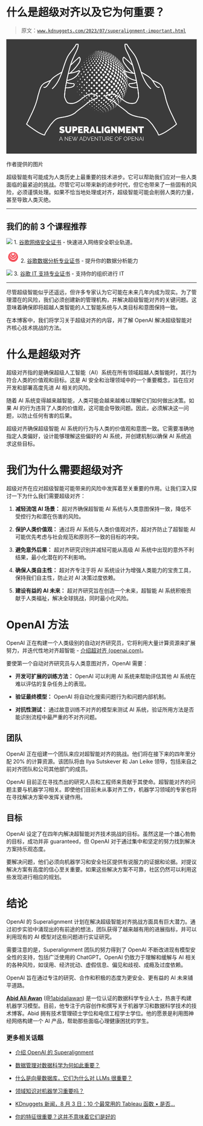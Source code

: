 # 什么是超级对齐以及它为何重要？

> 原文：[`www.kdnuggets.com/2023/07/superalignment-important.html`](https://www.kdnuggets.com/2023/07/superalignment-important.html)

![什么是超级对齐以及它为何重要？](img/b6f6b042ee1a6432a38c3359acd7bcb3.png)

作者提供的图片

超级智能有可能成为人类历史上最重要的技术进步。它可以帮助我们应对一些人类面临的最紧迫的挑战。尽管它可以带来新的进步时代，但它也带来了一些固有的风险，必须谨慎处理。如果不恰当地处理或对齐，超级智能可能会削弱人类的力量，甚至导致人类灭绝。

* * *

## 我们的前 3 个课程推荐

![](img/0244c01ba9267c002ef39d4907e0b8fb.png) 1\. [谷歌网络安全证书](https://www.kdnuggets.com/google-cybersecurity) - 快速进入网络安全职业轨道。

![](img/e225c49c3c91745821c8c0368bf04711.png) 2\. [谷歌数据分析专业证书](https://www.kdnuggets.com/google-data-analytics) - 提升你的数据分析能力

![](img/0244c01ba9267c002ef39d4907e0b8fb.png) 3\. [谷歌 IT 支持专业证书](https://www.kdnuggets.com/google-itsupport) - 支持你的组织进行 IT

* * *

尽管超级智能似乎还遥远，但许多专家认为它可能在未来几年内成为现实。为了管理潜在的风险，我们必须创建新的管理机构，并解决超级智能对齐的关键问题。这意味着确保即将超越人类智能的人工智能系统与人类目标和意图保持一致。

在本博客中，我们将学习关于超级对齐的内容，并了解 OpenAI 解决超级智能对齐核心技术挑战的方法。

# 什么是超级对齐

超级对齐指的是确保超级人工智能（AI）系统在所有领域超越人类智能时，其行为符合人类的价值观和目标。这是 AI 安全和治理领域中的一个重要概念，旨在应对开发和部署高度先进 AI 相关的风险。

随着 AI 系统变得越来越智能，人类可能会越来越难以理解它们如何做出决策。如果 AI 的行为违背了人类的价值观，这可能会导致问题。因此，必须解决这一问题，以防止任何有害的后果。

超级对齐确保超级智能 AI 系统的行为与人类的价值观和意图一致。它需要准确地指定人类偏好，设计能够理解这些偏好的 AI 系统，并创建机制以确保 AI 系统追求这些目标。

# 我们为什么需要超级对齐

超级对齐在应对超级智能可能带来的风险中发挥着至关重要的作用。让我们深入探讨一下为什么我们需要超级对齐：

1.  **减轻流氓 AI 场景：** 超对齐确保超智能 AI 系统与人类意图保持一致，降低不受控行为和潜在伤害的风险。

1.  **保护人类价值观：** 通过将 AI 系统与人类价值观对齐，超对齐防止了超智能 AI 可能优先考虑与社会规范和原则不一致的目标的冲突。

1.  **避免意外后果：** 超对齐研究识别并减轻可能从高级 AI 系统中出现的意外不利结果，最小化潜在的不利影响。

1.  **确保人类自主性：** 超对齐专注于将 AI 系统设计为增强人类能力的宝贵工具，保持我们自主性，防止对 AI 决策过度依赖。

1.  **建设有益的 AI 未来：** 超对齐研究旨在创造一个未来，超智能 AI 系统积极贡献于人类福祉，解决全球挑战，同时最小化风险。

# OpenAI 方法

OpenAI 正在构建一个人类级别的自动对齐研究员，它将利用大量计算资源来扩展努力，并迭代性地对齐超智能 - [介绍超对齐 (openai.com)](https://openai.com/blog/introducing-superalignment)。

要使第一个自动对齐研究员与人类意图对齐，OpenAI 需要：

+   **开发可扩展的训练方法：** OpenAI 可以利用 AI 系统来帮助评估其他 AI 系统在难以评估的复杂任务上的表现。

+   **验证最终模型：** OpenAI 将自动化搜索问题行为和问题内部机制。

+   **对抗性测试：** 通过故意训练不对齐的模型来测试 AI 系统，验证所用方法是否能识别流程中最严重的不对齐问题。

## 团队

OpenAI 正在组建一个团队来应对超智能对齐的挑战。他们将在接下来的四年里分配 20% 的计算资源。该团队将由 Ilya Sutskever 和 Jan Leike 领导，包括来自之前对齐团队和公司其他部门的成员。

OpenAI 目前正在寻找杰出的研究人员和工程师来贡献于其使命。超智能对齐的问题主要与机器学习相关。即使他们目前未从事对齐工作，机器学习领域的专家也将在寻找解决方案中发挥关键作用。

## 目标

OpenAI 设定了在四年内解决超智能对齐技术挑战的目标。虽然这是一个雄心勃勃的目标，成功并非 guaranteed，但 OpenAI 对于通过集中和坚定的努力找到解决方案持乐观态度。

要解决问题，他们必须向机器学习和安全社区提供有说服力的证据和论据。对提议解决方案有高度的信心至关重要。如果这些解决方案不可靠，社区仍然可以利用这些发现进行相应的规划。

# 结论

OpenAI 的 Superalignment 计划在解决超级智能对齐挑战方面具有巨大潜力。通过初步实验中涌现出的有前途的想法，团队获得了越来越有用的进展指标，并可以利用现有的 AI 模型对这些问题进行实证研究。

需要注意的是，Superalignment 团队的努力得到了 OpenAI 不断改进现有模型安全性的支持，包括广泛使用的 ChatGPT。OpenAI 仍致力于理解和缓解与 AI 相关的各种风险，如误用、经济扰动、虚假信息、偏见和歧视、成瘾及过度依赖。

OpenAI 旨在通过专注的研究、合作和积极的态度为更安全、更有益的 AI 未来铺平道路。

**[Abid Ali Awan](https://www.polywork.com/kingabzpro)** ([@1abidaliawan](https://twitter.com/1abidaliawan)) 是一位认证的数据科学专业人士，热衷于构建机器学习模型。目前，他专注于内容创作和撰写关于机器学习和数据科学技术的技术博客。Abid 拥有技术管理硕士学位和电信工程学士学位。他的愿景是利用图神经网络构建一个 AI 产品，帮助那些面临心理健康困扰的学生。

### 更多相关话题

+   [介绍 OpenAI 的 Superalignment](https://www.kdnuggets.com/2023/08/introducing-superalignment-openai.html)

+   [数据管理对数据科学为何如此重要？](https://www.kdnuggets.com/2022/08/data-management-important-data-science.html)

+   [什么是向量数据库，它们为什么对 LLMs 很重要？](https://www.kdnuggets.com/2023/06/vector-databases-important-llms.html)

+   [领域知识对机器学习重要吗？](https://www.kdnuggets.com/2022/07/domain-knowledge-important-machine-learning.html)

+   [KDnuggets 新闻，8 月 3 日：10 个最常用的 Tableau 函数 • 是否…](https://www.kdnuggets.com/2022/n31.html)

+   [你的特征很重要？这并不意味着它们是好的](https://www.kdnuggets.com/your-features-are-important-it-doesnt-mean-they-are-good)
